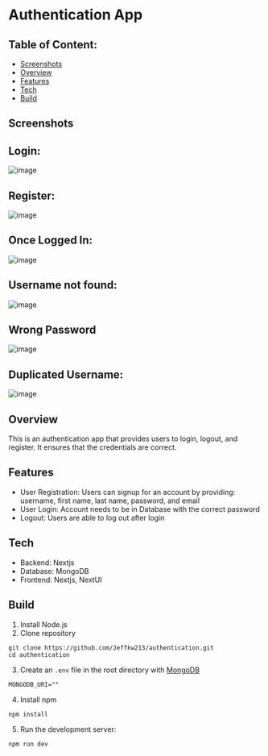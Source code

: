 # Authentication App

## Table of Content:
- [Screenshots](#Screenshots)
- [Overview](#Overview)
- [Features](#Features)
- [Tech](#Tech)
- [Build](#Build)

## Screenshots
## Login:
![image](https://github.com/Jeffkw213/authentication/assets/55030995/71d1dccc-c358-4270-ac29-77e0c8409212)

## Register:
![image](https://github.com/Jeffkw213/authentication/assets/55030995/e07c1182-bf3a-409e-97b3-68bf3360942a)

## Once Logged In:
![image](https://github.com/Jeffkw213/authentication/assets/55030995/b42b8f5b-a029-41cc-922c-4646f59db46f)


## Username not found:
![image](https://github.com/Jeffkw213/authentication/assets/55030995/51ce9bf1-ffc4-4094-92f2-d18b6e40f643)

## Wrong Password
![image](https://github.com/Jeffkw213/authentication/assets/55030995/20a96e83-6b62-46a6-8b04-958580a07995)

## Duplicated Username:
![image](https://github.com/Jeffkw213/authentication/assets/55030995/bbef211a-7669-4351-8c65-d288bcc12585)


## Overview 

This is an authentication app that provides users to login, logout, and register. It ensures that the credentials are correct.

## Features
- User Registration: Users can signup for an account by providing: username, first name, last name, password, and email
- User Login: Account needs to be in Database with the correct password
- Logout: Users are able to log out after login

## Tech
- Backend: Nextjs
- Database: MongoDB
- Frontend: Nextjs, NextUI

## Build
1. Install Node.js
2. Clone repository
```
git clone https://github.com/Jeffkw213/authentication.git
cd authentication
```
3. Create an `.env` file in the root directory with [MongoDB](#https://www.mongodb.com/basics/create-database)
```
MONGODB_URI=""
```
4. Install npm
```
npm install
```
5. Run the development server:
```
npm run dev
```
